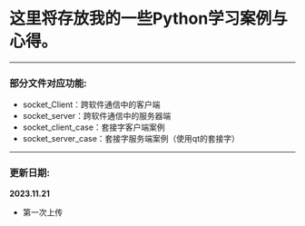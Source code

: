 # **这里将存放我的一些Python学习案例与心得。**

---
### **部分文件对应功能:**
- socket_Client：跨软件通信中的客户端
- socket_server：跨软件通信中的服务器端
- socket_client_case：套接字客户端案例
- socket_server_case：套接字服务端案例（使用qt的套接字）

---
### **更新日期:**
**2023.11.21**
* 第一次上传


